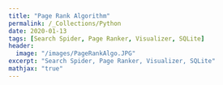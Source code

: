 ```yaml
---
title: "Page Rank Algorithm"
permalink: /_Collections/Python
date: 2020-01-13
tags: [Search Spider, Page Ranker, Visualizer, SQLite]
header:
  image: "/images/PageRankAlgo.JPG"
excerpt: "Search Spider, Page Ranker, Visualizer, SQLite"
mathjax: "true"
---
```

